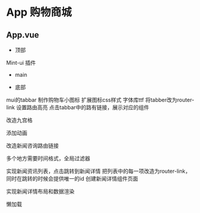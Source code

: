 # App 购物商城

## App.vue
+ 顶部

Mint-ui 插件
+ main


+ 底部

mui的tabbar
制作购物车小图标
扩展图标css样式
字体库ttf
将tabber改为router-link
设置路由高亮
点击tabbar中的路有链接，展示对应的组件

改造九宫格

添加动画

改造新闻咨询路由链接

多个地方需要时间格式，全局过滤器

实现新闻资讯列表，点击跳转到新闻详情
把列表中的每一项改造为router-link，同时在跳转的时候会提供唯一的id
创建新闻详情组件页面

实现新闻详情布局和数据渲染


懒加载


